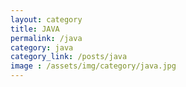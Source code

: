 ```yaml
---
layout: category
title: JAVA
permalink: /java
category: java
category_link: /posts/java
image : /assets/img/category/java.jpg
--- 
```

